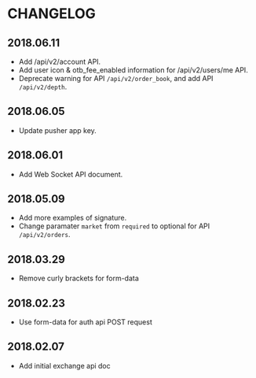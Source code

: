 # CHANGELOG

## 2018.06.11

* Add /api/v2/account API.
* Add user icon & otb_fee_enabled information for /api/v2/users/me API.
* Deprecate warning for API `/api/v2/order_book`, and add API `/api/v2/depth`.

## 2018.06.05

* Update pusher app key.

## 2018.06.01

* Add Web Socket API document.

## 2018.05.09

* Add more examples of signature.
* Change paramater `market` from `required` to optional for API `/api/v2/orders`.

## 2018.03.29

* Remove curly brackets for form-data

## 2018.02.23

* Use form-data for auth api POST request

## 2018.02.07

* Add initial exchange api doc
